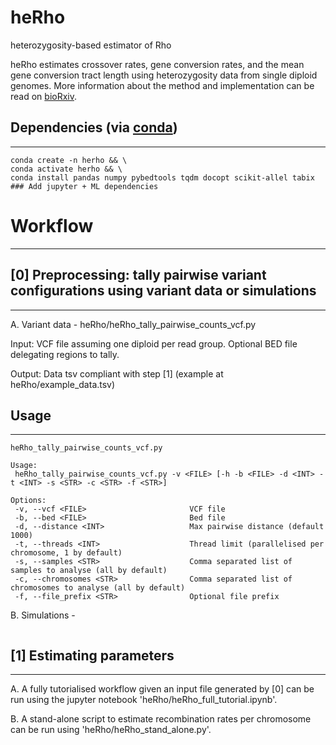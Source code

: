 heRho
=========
heterozygosity-based estimator of Rho

heRho estimates crossover rates, gene conversion rates, and the mean gene conversion tract length using heterozygosity data from single diploid genomes. More information about the method and implementation can be read on [bioRxiv](https://www.biorxiv.org/content/10.1101/2021.11.09.467857v1.full.pdf).

## Dependencies (via [conda](https://conda.io/miniconda.html))
-------
```
conda create -n herho && \
conda activate herho && \
conda install pandas numpy pybedtools tqdm docopt scikit-allel tabix ### Add jupyter + ML dependencies
```

# Workflow
-------

## [0] Preprocessing: tally pairwise variant configurations using variant data or simulations
-------
A. Variant data - heRho/heRho_tally_pairwise_counts_vcf.py

Input: VCF file assuming one diploid per read group. Optional BED file delegating regions to tally.

Output: Data tsv compliant with step [1] (example at heRho/example_data.tsv)

## Usage
-------

```
heRho_tally_pairwise_counts_vcf.py

Usage: 
 heRho_tally_pairwise_counts_vcf.py -v <FILE> [-h -b <FILE> -d <INT> -t <INT> -s <STR> -c <STR> -f <STR>]

Options:
 -v, --vcf <FILE>                       VCF file
 -b, --bed <FILE>                       Bed file
 -d, --distance <INT>                   Max pairwise distance (default 1000)
 -t, --threads <INT>                    Thread limit (parallelised per chromosome, 1 by default)
 -s, --samples <STR>                    Comma separated list of samples to analyse (all by default)
 -c, --chromosomes <STR>                Comma separated list of chromosomes to analyse (all by default)
 -f, --file_prefix <STR>                Optional file prefix

```

B. Simulations - 
```
```

## [1] Estimating parameters
-------

A. A fully tutorialised workflow given an input file generated by [0] can be run using the jupyter notebook 'heRho/heRho_full_tutorial.ipynb'.

B. A stand-alone script to estimate recombination rates per chromosome can be run using  'heRho/heRho_stand_alone.py'.
